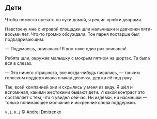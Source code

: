 ## Дети

Чтобы немного срезать по пути домой, я решил пройти дворами.

Навстречу мне с игровой площадки шли мальчишки и девчонки пяти-восьми лет. Что-то громко обсуждали. Тон парня постарше был подбадривающим:  

&mdash; Подумаешь, описалась! Я вон тоже один раз описался!

Ребята шли, окружив малышку с мокрым пятном на шортах. Та была вся в слезах.

&mdash; Это ничего страшного, все когда-нибудь писались, &mdash; тонким голоском поддерживала плаксу девочка, держа её под руку.

Так, всей компанией они и скрылись у меня из виду. Я шёл и вспоминал, какими жестокими бывают дети. И какой контраст это составляет с тем, что я увидел сейчас. Ни издёвки, ни насмешки &mdash; только понимающее молчание и искренние слова поддержки.

`v.1.0.1` &copy; [Andrei Dmitrenko](https://vk.com/fineliterature)
